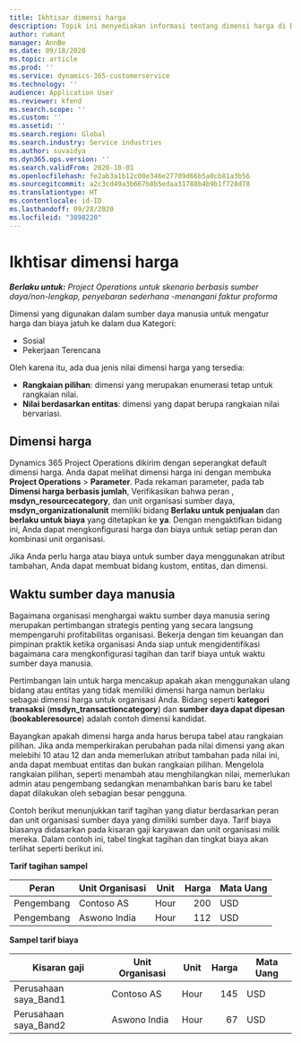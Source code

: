 ```yaml
---
title: Ikhtisar dimensi harga
description: Topik ini menyediakan informasi tentang dimensi harga di Dynamics 365 Project operations.
author: rumant
manager: AnnBe
ms.date: 09/18/2020
ms.topic: article
ms.prod: ''
ms.service: dynamics-365-customerservice
ms.technology: ''
audience: Application User
ms.reviewer: kfend
ms.search.scope: ''
ms.custom: ''
ms.assetid: ''
ms.search.region: Global
ms.search.industry: Service industries
ms.author: suvaidya
ms.dyn365.ops.version: ''
ms.search.validFrom: 2020-10-01
ms.openlocfilehash: fe2ab3a1b12c00e346e27709d66b5a0cb81a3b56
ms.sourcegitcommit: a2c3cd49a3b667b8b5edaa31788b4b9b1f728d78
ms.translationtype: HT
ms.contentlocale: id-ID
ms.lasthandoff: 09/28/2020
ms.locfileid: "3898220"
---
```

# <a name="pricing-dimensions-overview"></a>Ikhtisar dimensi harga

_**Berlaku untuk:** Project Operations untuk skenario berbasis sumber daya/non-lengkap, penyebaran sederhana -menangani faktur proforma_

Dimensi yang digunakan dalam sumber daya manusia untuk mengatur harga dan biaya jatuh ke dalam dua Kategori:

- Sosial
- Pekerjaan Terencana

Oleh karena itu, ada dua jenis nilai dimensi harga yang tersedia:

- **Rangkaian pilihan**: dimensi yang merupakan enumerasi tetap untuk rangkaian nilai.
- **Nilai berdasarkan entitas**: dimensi yang dapat berupa rangkaian nilai bervariasi.

## <a name="pricing-dimensions"></a>Dimensi harga

Dynamics 365 Project Operations dikirim dengan seperangkat default dimensi harga. Anda dapat melihat dimensi harga ini dengan membuka **Project Operations** > **Parameter**. Pada rekaman parameter, pada tab **Dimensi harga berbasis jumlah**, Verifikasikan bahwa peran , **msdyn_resourcecategory**, dan unit organisasi sumber daya, **msdyn_organizationalunit** memiliki bidang **Berlaku untuk penjualan** dan **berlaku untuk biaya** yang ditetapkan ke **ya**. Dengan mengaktifkan bidang ini, Anda dapat mengkonfigurasi harga dan biaya untuk setiap peran dan kombinasi unit organisasi.

Jika Anda perlu harga atau biaya untuk sumber daya menggunakan atribut tambahan, Anda dapat membuat bidang kustom, entitas, dan dimensi.

## <a name="pricing-human-resource-time"></a>Waktu sumber daya manusia
Bagaimana organisasi menghargai waktu sumber daya manusia sering merupakan pertimbangan strategis penting yang secara langsung mempengaruhi profitabilitas organisasi. Bekerja dengan tim keuangan dan pimpinan praktik ketika organisasi Anda siap untuk mengidentifikasi bagaimana cara mengkonfigurasi tagihan dan tarif biaya untuk waktu sumber daya manusia.

Pertimbangan lain untuk harga mencakup apakah akan menggunakan ulang bidang atau entitas yang tidak memiliki dimensi harga namun berlaku sebagai dimensi harga untuk organisasi Anda. Bidang seperti **kategori transaksi** (**msdyn_transactioncategory**) dan **sumber daya dapat dipesan** (**bookableresource**) adalah contoh dimensi kandidat. 

Bayangkan apakah dimensi harga anda harus berupa tabel atau rangkaian pilihan. Jika anda memperkirakan perubahan pada nilai dimensi yang akan melebihi 10 atau 12 dan anda memerlukan atribut tambahan pada nilai ini, anda dapat membuat entitas dan bukan rangkaian pilihan. Mengelola rangkaian pilihan, seperti menambah atau menghilangkan nilai, memerlukan admin atau pengembang sedangkan menambahkan baris baru ke tabel dapat dilakukan oleh sebagian besar pengguna.

Contoh berikut menunjukkan tarif tagihan yang diatur berdasarkan peran dan unit organisasi sumber daya yang dimiliki sumber daya. Tarif biaya biasanya didasarkan pada kisaran gaji karyawan dan unit organisasi milik mereka. Dalam contoh ini, tabel tingkat tagihan dan tingkat biaya akan terlihat seperti berikut ini.

**Tarif tagihan sampel**

| Peran        | Unit Organisasi    |Unit      |Harga      |Mata Uang  |
| ------------|-------------|----------|----------:|----------|
| Pengembang   | Contoso AS  |Hour | 200|USD     |
| Pengembang   | Aswono India |Hour|   112|USD     |


**Sampel tarif biaya**

| Kisaran gaji     | Unit Organisasi    |Unit      |Harga      |Mata Uang  |
| ----------------|-------------|----------|----------:|----------|
| Perusahaan saya_Band1 | Contoso AS  |Hour | 145|USD     |
| Perusahaan saya_Band2 | Aswono India |Hour|   67|USD     |
